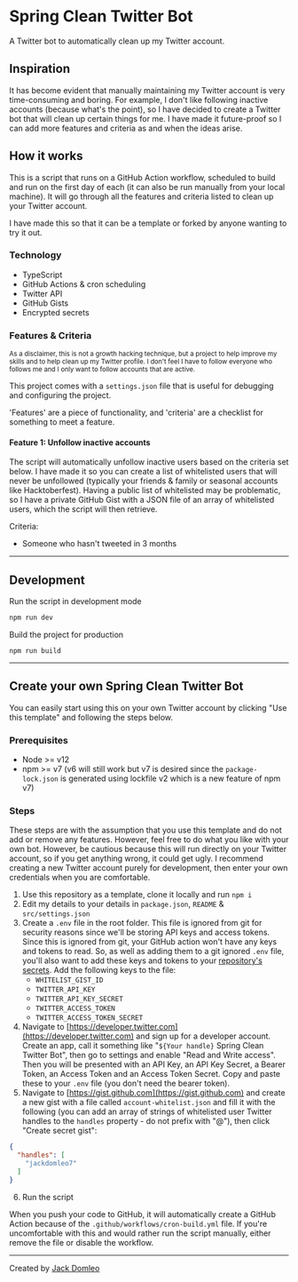 # Spring Clean Twitter Bot
A Twitter bot to automatically clean up my Twitter account.

## Inspiration

It has become evident that manually maintaining my Twitter account is very time-consuming and boring. For example, I don't like following inactive accounts (because what's the point), so I have decided to create a Twitter bot that will clean up certain things for me. I have made it future-proof so I can add more features and criteria as and when the ideas arise.

## How it works

This is a script that runs on a GitHub Action workflow, scheduled to build and run on the first day of each (it can also be run manually from your local machine). It will go through all the features and criteria listed to clean up your Twitter account.

I have made this so that it can be a template or forked by anyone wanting to try it out.

### Technology

- TypeScript
- GitHub Actions & cron scheduling
- Twitter API
- GitHub Gists
- Encrypted secrets

### Features & Criteria

<small>As a disclaimer, this is not a growth hacking technique, but a project to help improve my skills and to help clean up my Twitter profile. I don't feel I have to follow everyone who follows me and I only want to follow accounts that are active.</small>

This project comes with a `settings.json` file that is useful for debugging and configuring the project.

'Features' are a piece of functionality, and 'criteria' are a checklist for something to meet a feature.

#### Feature 1: Unfollow inactive accounts

The script will automatically unfollow inactive users based on the criteria set below. I have made it so you can create a list of whitelisted users that will never be unfollowed (typically your friends & family or seasonal accounts like Hacktoberfest). Having a public list of whitelisted may be problematic, so I have a private GitHub Gist with a JSON file of an array of whitelisted users, which the script will then retrieve.

Criteria:
  - Someone who hasn't tweeted in 3 months

---

## Development

Run the script in development mode
```bash
npm run dev
```

Build the project for production
```
npm run build
```

---

## Create your own Spring Clean Twitter Bot

You can easily start using this on your own Twitter account by clicking "Use this template" and following the steps below.

### Prerequisites

- Node >= v12
- npm >= v7 (v6 will still work but v7 is desired since the `package-lock.json` is generated using lockfile v2 which is a new feature of npm v7)

### Steps

These steps are with the assumption that you use this template and do not add or remove any features. However, feel free to do what you like with your own bot. However, be cautious because this will run directly on your Twitter account, so if you get anything wrong, it could get ugly. I recommend creating a new Twitter account purely for development, then enter your own credentials when you are comfortable.

1. Use this repository as a template, clone it locally and run `npm i`
2. Edit my details to your details in `package.json`, `README` & `src/settings.json`
3. Create a `.env` file in the root folder. This file is ignored from git for security reasons since we'll be storing API keys and access tokens. Since this is ignored from git, your GitHub action won't have any keys and tokens to read. So, as well as adding them to a git ignored `.env` file, you'll also want to add these keys and tokens to your [repository's secrets](https://docs.github.com/en/actions/reference/encrypted-secrets#creating-encrypted-secrets-for-a-repository). Add the following keys to the file:
   - `WHITELIST_GIST_ID`
   - `TWITTER_API_KEY`
   - `TWITTER_API_KEY_SECRET`
   - `TWITTER_ACCESS_TOKEN`
   - `TWITTER_ACCESS_TOKEN_SECRET`
4. Navigate to [https://developer.twitter.com](https://developer.twitter.com) and sign up for a developer account. Create an app, call it something like "<code>${Your handle}</code> Spring Clean Twitter Bot", then go to settings and enable "Read and Write access". Then you will be presented with an API Key, an API Key Secret, a Bearer Token, an Access Token and an Access Token Secret. Copy and paste these to your `.env` file (you don't need the bearer token).
5. Navigate to [https://gist.github.com](https://gist.github.com) and create a new gist with a file called `account-whitelist.json` and fill it with the following (you can add an array of strings of whitelisted user Twitter handles to the `handles` property - do not prefix with "@"), then click "Create secret gist":
```json
{
  "handles": [
    "jackdomleo7"
  ]
}
```
6. Run the script

When you push your code to GitHub, it will automatically create a GitHub Action because of the `.github/workflows/cron-build.yml` file. If you're uncomfortable with this and would rather run the script manually, either remove the file or disable the workflow.

---

Created by [Jack Domleo](https://github.com/jackdomleo7/Spring_Clean_Twitter_Bot)